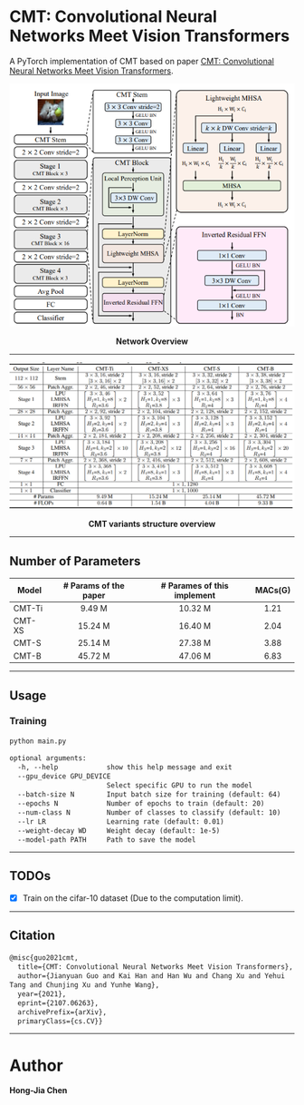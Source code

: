 # CMT: Convolutional Neural Networks Meet Vision Transformers

A PyTorch implementation of CMT based on paper [CMT: Convolutional Neural Networks Meet Vision Transformers](https://arxiv.org/abs/2107.06263v2).

![Network Architecture image from the paper](./fig/cmt_arch.png)
<p align=center><b>Network Overview</b></p>

---

![Network Architecture image from the paper](./fig/cmt_variant.png)
<p align=center><b>CMT variants structure overview</b></p>

---
## Number of Parameters
|Model  |  # Params of the paper    | # Parames of this implement | MACs(G) |
|-------|:-------------------------:|:---------------------------:|:-------:|
|CMT-Ti |         9.49 M            |         10.32 M             |  1.21   |
|CMT-XS |        15.24 M            |         16.40 M             |  2.04   |
|CMT-S  |        25.14 M            |         27.38 M             |  3.88   |
|CMT-B  |        45.72 M            |         47.06 M             |  6.83   |

---

## Usage
### Training
```bash=
python main.py
```

```bash=
optional arguments:
  -h, --help            show this help message and exit
  --gpu_device GPU_DEVICE
                        Select specific GPU to run the model
  --batch-size N        Input batch size for training (default: 64)
  --epochs N            Number of epochs to train (default: 20)
  --num-class N         Number of classes to classify (default: 10)
  --lr LR               Learning rate (default: 0.01)
  --weight-decay WD     Weight decay (default: 1e-5)
  --model-path PATH     Path to save the model
```

---

## TODOs
- [x] Train on the cifar-10 dataset (Due to the computation limit).

---

## Citation

    @misc{guo2021cmt,
      title={CMT: Convolutional Neural Networks Meet Vision Transformers},
      author={Jianyuan Guo and Kai Han and Han Wu and Chang Xu and Yehui Tang and Chunjing Xu and Yunhe Wang},
      year={2021},
      eprint={2107.06263},
      archivePrefix={arXiv},
      primaryClass={cs.CV}}

---

# Author
**Hong-Jia Chen**